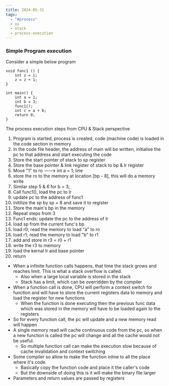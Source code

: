 ```yaml
---
title: 2024-05-31
tags:
  - "#process"
  - os
  - stack
  - process-execution
---
```


### Simple Program execution

Consider a simple below program

```
void func1 () {
	int z = 1;
	z = z + 1;
}

int main() {
	int a = 1;
	int b = 3;
	func1();
	int c = a + b;
	return 0;
}

```

The process execution steps from CPU & Stack perspective 
1. Program is started, process is created, code (machine code) is loaded in the code section in memory 
2. In the code file header, the address of main will be written, initialise the pc to that address and start executing the code 
3. Store the start pointer of stack to sp register 
4. Store the base pointer & link register of stack to bp & lr register 
5. Move "1" to ro ---> int a = 1; line 
6. store the ro to the memory at location [bp - 8], this will do a memory write 
7. Similar step 5 & 6 for b = 3; 
8. Call func1(), load the pc to lr 
9. update pc to the address of func1 
10. initilize the sp by sp + 8 and save it to register 
11. Store the main's bp in the memory 
12. Repeat steps from 3 
13. Func1 ends: update the pc to the address of lr 
14. load sp from the current func's bp 
15. load r0; read the memory to load "a" to ro 
16. load r1; read the memory to load "b" to r1 
17. add and store in r3 = r0 + r1 
18. write the r3 to memory 
19. load the kernal lr and base pointer 
20. return

- When a infinite function calls happens, that time the stack grows and reaches limit. This is what a stack overflow is called.
  - Also when a large local variable is stored in the stack
  - Stack has a limit, which can be overridden by the compiler
- When a function call is done, CPU will perform a context switch for function and will have to store the current registers data to memory and load the register for new functions
  - When the function is done executing then the previous func data which was stored in the memory will have to be loaded again to the registers
- So for every function call, the pc will update and a new memory read will happen
- A single memory read will cache continuous code from the pc, so when a new function is called the pc will change and all the cache would not be useful.
  - So multiple function call can make the execution slow because of cache invalidation and context switching
- Some compiler so allow to make the function inline to all the place where it's code.
  - Basically copy the function code and place it the caller's code
  - But the downside of doing this is it will make the binary file larger
- Parameters and return values are passed by registers
